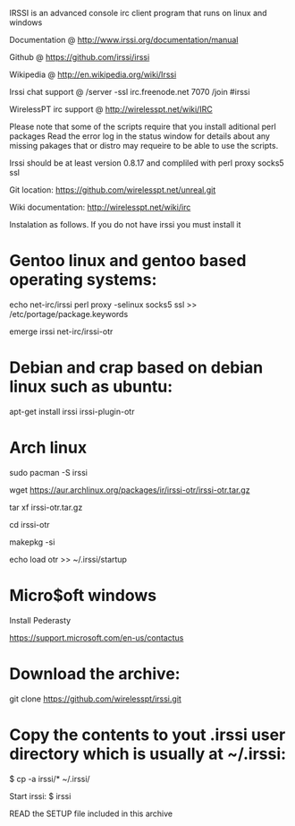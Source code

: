 IRSSI is an advanced console irc client program that runs on linux and windows

Documentation @ http://www.irssi.org/documentation/manual

Github @ https://github.com/irssi/irssi

Wikipedia @ http://en.wikipedia.org/wiki/Irssi

Irssi chat support @ /server -ssl irc.freenode.net 7070 
                       /join #irssi


WirelessPT irc support @ http://wirelesspt.net/wiki/IRC

Please note that some of the scripts require that you install aditional perl packages
Read the error log in the status window for details about any missing pakages that
or distro may requeire to be able to use the scripts.

Irssi should be at least version 0.8.17 and compliled with perl proxy socks5 ssl

Git location: https://github.com/wirelesspt.net/unreal.git

Wiki documentation: http://wirelesspt.net/wiki/irc

Instalation as follows. If you do not have irssi you must install it
 
# Gentoo linux and gentoo based operating systems: 
echo net-irc/irssi perl proxy -selinux socks5 ssl >> /etc/portage/package.keywords

emerge irssi net-irc/irssi-otr

# Debian and crap based on debian linux such as ubuntu: 
apt-get install irssi irssi-plugin-otr

# Arch linux
sudo pacman -S irssi

wget https://aur.archlinux.org/packages/ir/irssi-otr/irssi-otr.tar.gz

tar xf irssi-otr.tar.gz

cd irssi-otr

makepkg -si

echo load otr >> ~/.irssi/startup

# Micro$oft windows
Install Pederasty

https://support.microsoft.com/en-us/contactus

# Download the archive: 
git clone https://github.com/wirelesspt/irssi.git

# Copy the contents to yout .irssi user directory which is usually at ~/.irssi: 
$ cp -a irssi/* ~/.irssi/

Start irssi: $ irssi 

READ the SETUP file included in this archive

